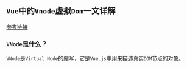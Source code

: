## `Vue`中的`Vnode`虚拟`Dom`一文详解   
[参考链接](https://blog.csdn.net/qq_45074341/article/details/136766875)  

### `VNode`是什么？   
`VNode`是`Virtual Node`的缩写，它是`Vue.js`中用来描述真实`DOM`节点的对象。
